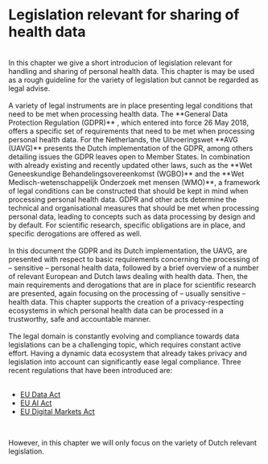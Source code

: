 #  Legislation relevant for sharing of health data 

<br>
In this chapter we give a short introducion of legislation relevant for handling and sharing of personal health data. This chapter is may be used as a rough guideline for the variety of legislation but cannot be regarded as legal advise. 
<br>
<br>
A variety of legal instruments are in place presenting legal conditions that need to be met when processing health data. The **General Data Protection Regulation (GDPR)** , which entered into force 26 May 2018, offers a specific set of requirements that need to be met when processing personal health data. For the Netherlands, the Uitvoeringswet **AVG (UAVG)** presents the Dutch implementation of the GDPR, among others detailing issues the GDPR leaves open to Member States. In combination with already existing and recently updated other laws, such as the **Wet Geneeskundige Behandelingsovereenkomst (WGBO)** and the **Wet Medisch-wetenschappelijk Onderzoek met mensen (WMO)**, a framework of legal conditions can be constructed that should be kept in mind when processing personal health data. GDPR and other acts determine the technical and organisational measures that should be met when processing personal data, leading to concepts such as data processing by design and by default. For scientific research, specific obligations are in place, and specific derogations are offered as well. 
<br>
<br>
In this document the GDPR and its Dutch implementation, the UAVG, are presented with respect to basic requirements concerning the processing of – sensitive – personal health data, followed by a brief overview of a number of relevant European and Dutch laws dealing with health data. Then, the main requirements and derogations that are in place for scientific research are presented, again focusing on the processing of – usually sensitive – health data. This chapter supports the creation of a privacy-respecting ecosystems in which personal health data can be processed in a trustworthy, safe and accountable manner. 
<br>
<br>
The legal domain is constantly evolving and compliance towards data legislations can be a challenging topic, which requires constant active effort. Having a dynamic data ecosystem that already takes privacy and legislation into account can significantly ease legal compliance. Three recent regulations that have been introduced are:
<br>
<br>

- [EU Data Act](https://digital-strategy.ec.europa.eu/en/policies/data-act)
- [EU AI Act](https://digital-strategy.ec.europa.eu/en/policies/european-approach-artificial-intelligence)
- [EU Digital Markets Act](https://ec.europa.eu/info/strategy/priorities-2019-2024/europe-fit-digital-age/digital-markets-act-ensuring-fair-and-open-digital-markets_en)
<br>

However, in this chapter we will only focus on the variety of Dutch relevant legislation.
